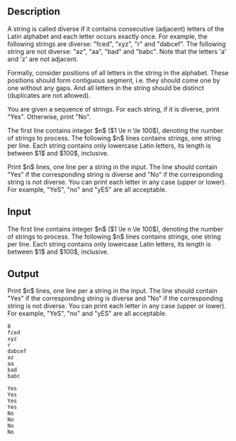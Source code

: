 ## Description

<div><p>A string is called <span class="tex-font-style-it">diverse</span> if it contains consecutive (adjacent) letters of the Latin alphabet and each letter occurs exactly once. For example, the following strings are diverse: "<span class="tex-font-style-tt">fced</span>", "<span class="tex-font-style-tt">xyz</span>", "<span class="tex-font-style-tt">r</span>" and "<span class="tex-font-style-tt">dabcef</span>". The following string are <span class="tex-font-style-bf">not</span> diverse: "<span class="tex-font-style-tt">az</span>", "<span class="tex-font-style-tt">aa</span>", "<span class="tex-font-style-tt">bad</span>" and "<span class="tex-font-style-tt">babc</span>". Note that the letters '<span class="tex-font-style-tt">a</span>' and '<span class="tex-font-style-tt">z</span>' are not adjacent.</p><p>Formally, consider positions of all letters in the string in the alphabet. These positions should form contiguous segment, i.e. they should come one by one without any gaps. And all letters in the string should be distinct (duplicates are not allowed).</p><p>You are given a sequence of strings. For each string, if it is diverse, print "<span class="tex-font-style-tt">Yes</span>". Otherwise, print "<span class="tex-font-style-tt">No</span>".</p></div><div class="input-specification"><p>The first line contains integer $n$ ($1 \le n \le 100$), denoting the number of strings to process. The following $n$ lines contains strings, one string per line. Each string contains only lowercase Latin letters, its length is between $1$ and $100$, inclusive.</p></div><div class="output-specification"><p>Print $n$ lines, one line per a string in the input. The line should contain "<span class="tex-font-style-tt">Yes</span>" if the corresponding string is diverse and "<span class="tex-font-style-tt">No</span>" if the corresponding string is not diverse. You can print each letter in any case (upper or lower). For example, "<span class="tex-font-style-tt">YeS</span>", "<span class="tex-font-style-tt">no</span>" and "<span class="tex-font-style-tt">yES</span>" are all acceptable.</p></div>

## Input

<p>The first line contains integer $n$ ($1 \le n \le 100$), denoting the number of strings to process. The following $n$ lines contains strings, one string per line. Each string contains only lowercase Latin letters, its length is between $1$ and $100$, inclusive.</p>

## Output

<p>Print $n$ lines, one line per a string in the input. The line should contain "<span class="tex-font-style-tt">Yes</span>" if the corresponding string is diverse and "<span class="tex-font-style-tt">No</span>" if the corresponding string is not diverse. You can print each letter in any case (upper or lower). For example, "<span class="tex-font-style-tt">YeS</span>", "<span class="tex-font-style-tt">no</span>" and "<span class="tex-font-style-tt">yES</span>" are all acceptable.</p>





```input1
8
fced
xyz
r
dabcef
az
aa
bad
babc
```




```output1
Yes
Yes
Yes
Yes
No
No
No
No
```


